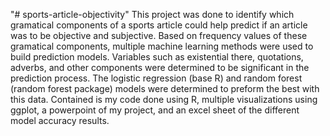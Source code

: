 "# sports-article-objectivity" 
This project was done to identify which gramatical components of a sports article could help predict if an article was to be objective and subjective. Based on frequency values of these gramatical components, multiple machine learning methods were used to build prediction models. Variables such as existential there, quotations, adverbs, and other components were determined to be significant in the prediction process. The logistic regression (base R) and random forest (random forest package) models were determined to preform the best with this data. Contained is my code done using R, multiple visualizations using ggplot, a powerpoint of my project, and an excel sheet of the different model accuracy results.
